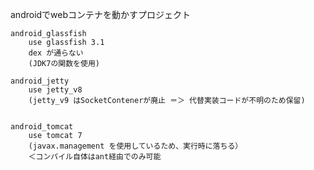 
androidでwebコンテナを動かすプロジェクト

	android_glassfish
		use glassfish 3.1
		dex が通らない
		(JDK7の関数を使用)
		
	android_jetty
		use jetty_v8
		(jetty_v9 はSocketContenerが廃止 ＝＞ 代替実装コードが不明のため保留)
	
	
	android_tomcat
		use tomcat 7
		(javax.management を使用しているため、実行時に落ちる）
		＜コンパイル自体はant経由でのみ可能
	